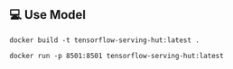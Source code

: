 ## 💻 Use Model
```shell
docker build -t tensorflow-serving-hut:latest .

docker run -p 8501:8501 tensorflow-serving-hut:latest
```